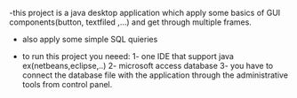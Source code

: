 -this project is a java desktop application which apply some basics of GUI components(button, textfiled ,...) and get through multiple frames.

- also apply some simple SQL quieries 

- to run this project you neeed:
 1- one IDE that support java ex(netbeans,eclipse,..)
 2- microsoft access database
 3- you have to connect the database file with the application through the administrative tools from control panel.
